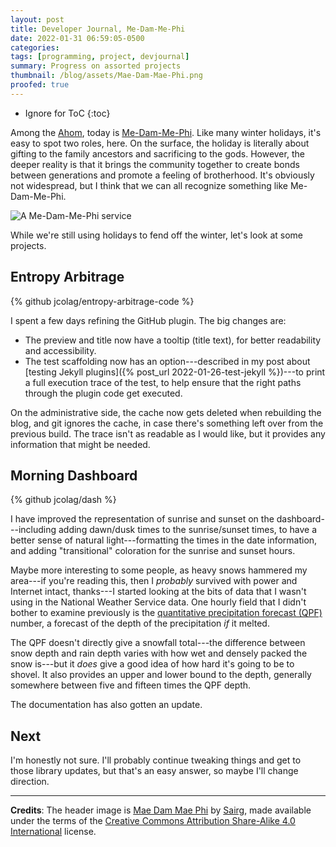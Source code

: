 ```yaml
---
layout: post
title: Developer Journal, Me-Dam-Me-Phi
date: 2022-01-31 06:59:05-0500
categories:
tags: [programming, project, devjournal]
summary: Progress on assorted projects
thumbnail: /blog/assets/Mae-Dam-Mae-Phi.png
proofed: true
---
```


* Ignore for ToC
{:toc}

Among the [Ahom](https://en.wikipedia.org/wiki/Ahom_people), today is [Me-Dam-Me-Phi](https://en.wikipedia.org/wiki/Me-Dam-Me-Phi).  Like many winter holidays, it's easy to spot two roles, here.  On the surface, the holiday is literally about gifting to the family ancestors and sacrificing to the gods.  However, the deeper reality is that it brings the community together to create bonds between generations and promote a feeling of brotherhood.  It's obviously not widespread, but I think that we can all recognize something like Me-Dam-Me-Phi.

![A Me-Dam-Me-Phi service](/blog/assets/Mae-Dam-Mae-Phi.png "I know that it's unlikely, but I'm weirdly paranoid that the signs are either ethnic slurs and/or brand names...")

While we're still using holidays to fend off the winter, let's look at some projects.

## Entropy Arbitrage

{% github jcolag/entropy-arbitrage-code %}

I spent a few days refining the GitHub plugin.  The big changes are:

 * The preview and title now have a tooltip (title text), for better readability and accessibility.
 * The test scaffolding now has an option---described in my post about [testing Jekyll plugins]({% post_url 2022-01-26-test-jekyll %})---to print a full execution trace of the test, to help ensure that the right paths through the plugin code get executed.

On the administrative side, the cache now gets deleted when rebuilding the blog, and git ignores the cache, in case there's something left over from the previous build.  The trace isn't as readable as I would like, but it provides any information that might be needed.

## Morning Dashboard

{% github jcolag/dash %}

I have improved the representation of sunrise and sunset on the dashboard---including adding dawn/dusk times to the sunrise/sunset times, to have a better sense of natural light---formatting the times in the date information, and adding "transitional" coloration for the sunrise and sunset hours.

Maybe more interesting to some people, as heavy snows hammered my area---if you're reading this, then I *probably* survived with power and Internet intact, thanks---I started looking at the bits of data that I wasn't using in the National Weather Service data.  One hourly field that I didn't bother to examine previously is the [quantitative precipitation forecast (QPF)](https://en.wikipedia.org/wiki/Quantitative_precipitation_forecast) number, a forecast of the depth of the precipitation *if* it melted.

The QPF doesn't directly give a snowfall total---the difference between snow depth and rain depth varies with how wet and densely packed the snow is---but it *does* give a good idea of how hard it's going to be to shovel.  It also provides an upper and lower bound to the depth, generally somewhere between five and fifteen times the QPF depth.

The documentation has also gotten an update.

## Next

I'm honestly not sure.  I'll probably continue tweaking things and get to those library updates, but that's an easy answer, so maybe I'll change direction.

* * *

**Credits**:  The header image is [Mae Dam Mae Phi](https://commons.wikimedia.org/wiki/File:Mae_Dam_Mae_Phi.jpg) by [Sairg](https://commons.wikimedia.org/wiki/User:Sairg), made available under the terms of the [Creative Commons Attribution Share-Alike 4.0 International](https://creativecommons.org/licenses/by-sa/4.0/) license.
